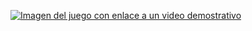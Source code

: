[![Imagen del juego con enlace a un video demostrativo](https://i.imgur.com/f4Q7VlB.png)](https://www.youtube.com/watch?v=t--WrxEBaMY)
